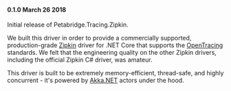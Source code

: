 #### 0.1.0 March 26 2018 ####
Initial release of Petabridge.Tracing.Zipkin.

We built this driver in order to provide a commercially supported, production-grade [Zipkin](https://zipkin.io/) driver for .NET Core that supports the [OpenTracing](http://opentracing.io/) standards. We felt that the engineering quality on the other Zipkin drivers, including the official Zipkin C# driver, was amateur.

This driver is built to be extremely memory-efficient, thread-safe, and highly concurrent - it's powered by [Akka.NET](http://getakka.net/) actors under the hood.